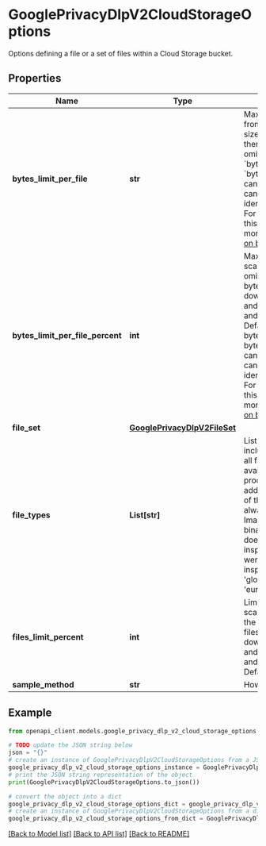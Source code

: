 # GooglePrivacyDlpV2CloudStorageOptions

Options defining a file or a set of files within a Cloud Storage bucket.

## Properties

Name | Type | Description | Notes
------------ | ------------- | ------------- | -------------
**bytes_limit_per_file** | **str** | Max number of bytes to scan from a file. If a scanned file&#39;s size is bigger than this value then the rest of the bytes are omitted. Only one of &#x60;bytes_limit_per_file&#x60; and &#x60;bytes_limit_per_file_percent&#x60; can be specified. This field can&#39;t be set if de-identification is requested. For certain file types, setting this field has no effect. For more information, see [Limits on bytes scanned per file](https://cloud.google.com/sensitive-data-protection/docs/supported-file-types#max-byte-size-per-file). | [optional] 
**bytes_limit_per_file_percent** | **int** | Max percentage of bytes to scan from a file. The rest are omitted. The number of bytes scanned is rounded down. Must be between 0 and 100, inclusively. Both 0 and 100 means no limit. Defaults to 0. Only one of bytes_limit_per_file and bytes_limit_per_file_percent can be specified. This field can&#39;t be set if de-identification is requested. For certain file types, setting this field has no effect. For more information, see [Limits on bytes scanned per file](https://cloud.google.com/sensitive-data-protection/docs/supported-file-types#max-byte-size-per-file). | [optional] 
**file_set** | [**GooglePrivacyDlpV2FileSet**](GooglePrivacyDlpV2FileSet.md) |  | [optional] 
**file_types** | **List[str]** | List of file type groups to include in the scan. If empty, all files are scanned and available data format processors are applied. In addition, the binary content of the selected files is always scanned as well. Images are scanned only as binary if the specified region does not support image inspection and no file_types were specified. Image inspection is restricted to &#39;global&#39;, &#39;us&#39;, &#39;asia&#39;, and &#39;europe&#39;. | [optional] 
**files_limit_percent** | **int** | Limits the number of files to scan to this percentage of the input FileSet. Number of files scanned is rounded down. Must be between 0 and 100, inclusively. Both 0 and 100 means no limit. Defaults to 0. | [optional] 
**sample_method** | **str** | How to sample the data. | [optional] 

## Example

```python
from openapi_client.models.google_privacy_dlp_v2_cloud_storage_options import GooglePrivacyDlpV2CloudStorageOptions

# TODO update the JSON string below
json = "{}"
# create an instance of GooglePrivacyDlpV2CloudStorageOptions from a JSON string
google_privacy_dlp_v2_cloud_storage_options_instance = GooglePrivacyDlpV2CloudStorageOptions.from_json(json)
# print the JSON string representation of the object
print(GooglePrivacyDlpV2CloudStorageOptions.to_json())

# convert the object into a dict
google_privacy_dlp_v2_cloud_storage_options_dict = google_privacy_dlp_v2_cloud_storage_options_instance.to_dict()
# create an instance of GooglePrivacyDlpV2CloudStorageOptions from a dict
google_privacy_dlp_v2_cloud_storage_options_from_dict = GooglePrivacyDlpV2CloudStorageOptions.from_dict(google_privacy_dlp_v2_cloud_storage_options_dict)
```
[[Back to Model list]](../README.md#documentation-for-models) [[Back to API list]](../README.md#documentation-for-api-endpoints) [[Back to README]](../README.md)


